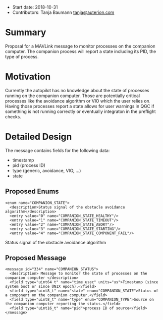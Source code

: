   * Start date: 2018-10-31
  * Contributors: Tanja Baumann <tanja@auterion.com>
 
# Summary

Proposal for a MAVLink message to monitor processes on the companion computer. The companion process will report a state including its PID, the type of process.

  
# Motivation

Currently the autopilot has no knowledge about the state of processes running on the companion computer. Those are potentially critical processes like the avoidance algorithm or VIO which the user relies on. Having those processes report a state allows for user warnings in QGC if something is not running correctly or eventually integraton in the preflight checks. 

# Detailed Design

The message contains fields for the following data:
* timestamp
* pid (process ID)
* type (generic, avoidance, VIO, ...)
* state 


## Proposed Enums

    <enum name="COMPANION_STATE">
      <description>Status signal of the obstacle avoidance algorithm</description>
      <entry value="0" name="COMPANION_STATE_HEALTHY"/>
      <entry value="1" name="COMPANION_STATE_TIMEOUT"/>
      <entry value="2" name="COMPANION_STATE_ABORT"/>
      <entry value="3" name="COMPANION_STATE_STARTING"/>
      <entry value="4" name="COMPANION_STATE_COMPONENT_FAIL"/>
   </enum>
   <enum name="COMPANION_TYPE">
      <description>Status signal of the obstacle avoidance algorithm</description>
      <entry value="0" name="COMPANION_TYPE_GENERIC"/>
      <entry value="1" name="COMPANION_TYPE_AVOIDANCE"/>
      <entry value="2" name="COMPANION_TYPE_VIO"/>
   </enum>



## Proposed Message
    <message id="334" name="COMPANION_STATUS">
      <description> Message to monitor the state of processes on the companion computer </description>
      <field type="uint64_t" name="time_usec" units="us">Timestamp (since system boot or since UNIX epoch).</field>
      <field type="uint8_t" name="state" enum="COMPANION_STATE">Status of a component on the companion computer.</field>
      <field type="uint8_t" name="type" enum="COMPANION_TYPE">Source on the companion computer reporting the status.</field>
      <field type="uint16_t" name="pid">process ID of source</field>
    </message>

